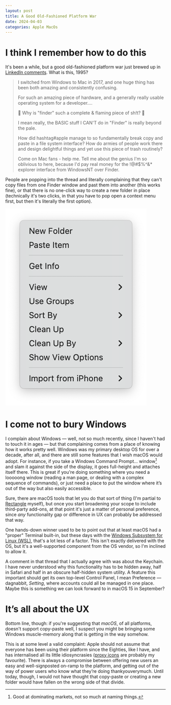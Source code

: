 ```yaml
---
layout: post
title: A Good Old-Fashioned Platform War
date: 2024-04-03
categories: Apple MacOs
---
```


# I think I remember how to do this

It's been a while, but a good old-fashioned platform war just brewed up in [LinkedIn comments](https://www.linkedin.com/posts/theotherbriangreene_apple-meatbasedengineer-activity-7181255776617803776-_bmM). What is this, 1995?

> I switched from Windows to Mac in 2017, and one huge thing has been both amazing and consistently confusing.
> 
> For such an amazing piece of hardware, and a generally really usable operating system for a developer.... 
> 
> 💩 Why is "finder" such a complete & flaming piece of sh!t? 💩 
> 
> I mean really, the BASIC stuff I CAN'T do in "Finder" is really beyond the pale. 
> 
> How did hashtag#apple manage to so fundamentally break copy and paste in a file system interface? How do armies of people work there and design delightful things and yet use this piece of trash routinely?
> 
> Come on Mac fans - help me. Tell me about the genius I'm so oblivious to here, because I'd pay real money for the !@#$%^&* explorer interface from WindowsNT over Finder.

People are popping into the thread and literally complaining that they can't copy files from one Finder window and past them into another (this works fine), or that there is no one-click way to create a new folder in place (technically it's two clicks, in that you have to pop open a context menu first, but then it's literally the first option).

![](/images/Screenshot-2024-04-03-at-14.30.30.png)

# I come not to bury Windows

I complain about Windows — well, not so much recently, since I haven't had to touch it in ages — but that complaining comes from a place of knowing how it works pretty well. Windows was my primary desktop OS for over a decade, after all, and there are still some features that I wish macOS would adopt. For instance, if you take a Windows Command Prompt… window[^1] and slam it against the side of the display, it goes full-height and attaches itself there. This is great if you're doing something where you need a looooong window (reading a man page, or dealing with a complex sequence of commands), or just need a place to put the window where it’s out of the way but also easily accessible.

Sure, there are macOS tools that let you do that sort of thing (I'm partial to [Rectangle](https://rectangleapp.com) myself), but once you start broadening your scope to include third-party add-ons, at that point it's just a matter of personal preference, since *any* functionality gap or difference in UX can probably be addressed that way.

One hands-down winner used to be to point out that at least macOS had a "proper" Terminal built-in, but these days with the [Windows Subsystem for Linux (WSL)](https://learn.microsoft.com/en-us/windows/wsl/install), that's a lot less of a factor. This isn't exactly delivered with the OS, but it's a well-supported component from the OS vendor, so I'm inclined to allow it. 

A comment in that thread that I actually agree with was about the Keychain. I have never understood why this functionality has to be hidden away, half in Safari and half in an obscure half-hidden system utility. A feature this important should get its own top-level Control Panel, I mean Preference — dagnabbit, *Setting*, where accounts could all be managed in one place. Maybe this is something we can look forward to in macOS 15 in September?

# It’s all about the UX

Bottom line, though: if you're suggesting that *macOS*, of all platforms, doesn't support copy-paste well, I suspect you might be bringing some Windows muscle-memory along that is getting in the way somehow.

This is at some level a valid complaint: Apple should not assume that everyone has been using their platform since the Eighties, like I have, and has internalised all its little idiosyncrasies ([proxy icons](https://tidbits.com/2023/08/14/do-you-use-it-proxy-icons/) are probably my favourite). There is always a compromise between offering new users an easy and well-signposted on-ramp to the platform, and getting out of the way of power users who know what they’re doing thankyouverymuch. Until today, though, I would not have thought that copy-paste or creating a new folder would have fallen on the wrong side of that divide.

[^1]: Good at dominating markets, not so much at naming things.
